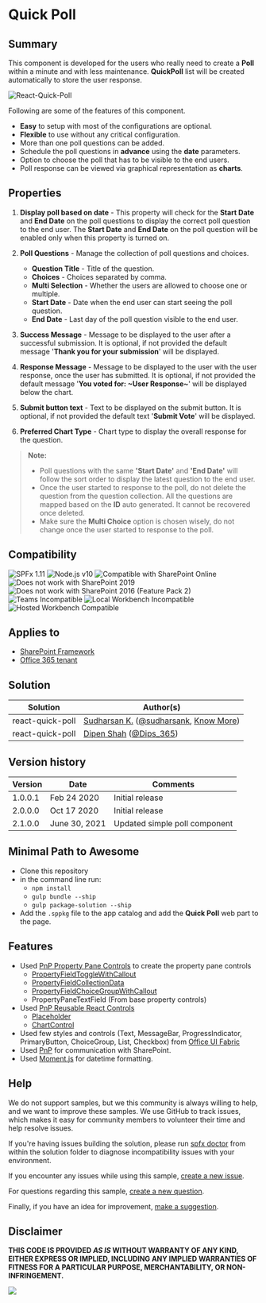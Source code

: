 # Quick Poll

## Summary

This component is developed for the users who really need to create a **Poll** within a minute and with less maintenance. **QuickPoll** list will be created automatically to store the user response.  

![React-Quick-Poll](./assets/react-quick-poll.gif)

Following are some of the features of this component.
* **Easy** to setup with most of the configurations are optional.
* **Flexible** to use without any critical configuration.
* More than one poll questions can be added.
* Schedule the poll questions in **advance** using the **date** parameters.
* Option to choose the poll that has to be visible to the end users.
* Poll response can be viewed via graphical representation as **charts**.

## Properties

1. **Display poll based on date** - This property will check for the **Start Date** and **End Date** on the poll questions to display the correct poll question to the end user. The **Start Date** and **End Date** on the poll question will be enabled only when this property is turned on.

2. **Poll Questions** - Manage the collection of poll questions and choices.
    
    * **Question Title** - Title of the question.
    * **Choices** - Choices separated by comma.
    * **Multi Selection** - Whether the users are allowed to choose one or multiple.
    * **Start Date** - Date when the end user can start seeing the poll question.
    * **End Date** - Last day of the poll question visible to the end user.

3. **Success Message** - Message to be displayed to the user after a successful submission. It is optional, if not provided the default message '**Thank you for your submission**' will be displayed.

4. **Response Message** - Message to be displayed to the user with the user response, once the user has submitted. It is optional, if not provided the default message '**You voted for: ~User Response~**' will be displayed below the chart.

5. **Submit button text** - Text to be displayed on the submit button. It is optional, if not provided the default text '**Submit Vote**' will be displayed.

6. **Preferred Chart Type** - Chart type to display the overall response for the question.

> **Note:**
> * Poll questions with the same **'Start Date'** and **'End Date'** will follow the sort order to display the latest question to the end user.
> * Once the user started to response to the poll, do not delete the question from the question collection. All the questions are mapped based on the **ID** auto generated. It cannot be recovered once deleted.
> * Make sure the **Multi Choice** option is chosen wisely, do not change once the user started to response to the poll.

## Compatibility

![SPFx 1.11](https://img.shields.io/badge/SPFx-1.11.0-green.svg)
![Node.js v10](https://img.shields.io/badge/Node.js-v10-green.svg)
![Compatible with SharePoint Online](https://img.shields.io/badge/SharePoint%20Online-Compatible-green.svg)
![Does not work with SharePoint 2019](https://img.shields.io/badge/SharePoint%20Server%202019-Incompatible-red.svg "SharePoint Server 2019 requires SPFx 1.4.1 or lower")
![Does not work with SharePoint 2016 (Feature Pack 2)](https://img.shields.io/badge/SharePoint%20Server%202016%20(Feature%20Pack%202)-Incompatible-red.svg "SharePoint Server 2016 Feature Pack 2 requires SPFx 1.1")
![Teams Incompatible](https://img.shields.io/badge/Teams-Incompatible-lightgrey.svg)
![Local Workbench Incompatible](https://img.shields.io/badge/Local%20Workbench-Incompatible-red.svg "This solution requires access to lists on your SharePoint tenant")
![Hosted Workbench Compatible](https://img.shields.io/badge/Hosted%20Workbench-Compatible-green.svg)

## Applies to

* [SharePoint Framework](https:/dev.office.com/sharepoint)
* [Office 365 tenant](https://dev.office.com/sharepoint/docs/spfx/set-up-your-development-environment)

## Solution

Solution|Author(s)
--------|---------
react-quick-poll | [Sudharsan K.](https://github.com/sudharsank) ([@sudharsank](https://twitter.com/sudharsank), [Know More](https://spknowledge.com/))
react-quick-poll | [Dipen Shah](https://github.com/dips365) ([@Dips_365](https://twitter.com/Dips_365))

## Version history

Version|Date|Comments
-------|----|--------
1.0.0.1|Feb 24 2020|Initial release
2.0.0.0|Oct 17 2020|Initial release
2.1.0.0|June 30, 2021|Updated simple poll component

## Minimal Path to Awesome

- Clone this repository
- in the command line run:
  - `npm install`
  - `gulp bundle --ship`
  - `gulp package-solution --ship`
- Add the `.sppkg` file to the app catalog and add the **Quick Poll** web part to the page.

## Features

- Used [PnP Property Pane Controls](https://sharepoint.github.io/sp-dev-fx-property-controls/) to create the property pane controls
    * [PropertyFieldToggleWithCallout](https://sharepoint.github.io/sp-dev-fx-property-controls/controls/PropertyFieldToggleWithCallout/)
    * [PropertyFieldCollectionData](https://sharepoint.github.io/sp-dev-fx-property-controls/controls/PropertyFieldCollectionData/)
    * [PropertyFieldChoiceGroupWithCallout](https://sharepoint.github.io/sp-dev-fx-property-controls/controls/PropertyFieldChoiceGroupWithCallout/)
    * PropertyPaneTextField (From base property controls)
- Used [PnP Reusable React Controls](https://sharepoint.github.io/sp-dev-fx-controls-react/)
    * [Placeholder](https://sharepoint.github.io/sp-dev-fx-controls-react/controls/Placeholder/)
    * [ChartControl](https://sharepoint.github.io/sp-dev-fx-controls-react/controls/ChartControl/)
- Used few styles and controls (Text, MessageBar, ProgressIndicator, PrimaryButton, ChoiceGroup, List, Checkbox) from [Office UI Fabric](https://developer.microsoft.com/en-us/fabric)
- Used [PnP](https://pnp.github.io/pnpjs/) for communication with SharePoint.
- Used [Moment.js](https://momentjs.com/) for datetime formatting.


## Help

We do not support samples, but we this community is always willing to help, and we want to improve these samples. We use GitHub to track issues, which makes it easy for  community members to volunteer their time and help resolve issues.

If you're having issues building the solution, please run [spfx doctor](https://pnp.github.io/cli-microsoft365/cmd/spfx/spfx-doctor/) from within the solution folder to diagnose incompatibility issues with your environment.

If you encounter any issues while using this sample, [create a new issue](https://github.com/pnp/sp-dev-fx-webparts/issues/new?assignees=&labels=Needs%3A+Triage+%3Amag%3A%2Ctype%3Abug-suspected%2Csample%3A%20react-quick-poll&template=bug-report.yml&sample=react-quick-poll&authors=@sudharsank%20@dips365&title=react-quick-poll%20-%20).

For questions regarding this sample, [create a new question](https://github.com/pnp/sp-dev-fx-webparts/issues/new?assignees=&labels=Needs%3A+Triage+%3Amag%3A%2Ctype%3Aquestion%2Csample%3A%20react-quick-poll&template=question.yml&sample=react-quick-poll&authors=@sudharsank%20@dips365&title=react-quick-poll%20-%20).

Finally, if you have an idea for improvement, [make a suggestion](https://github.com/pnp/sp-dev-fx-webparts/issues/new?assignees=&labels=Needs%3A+Triage+%3Amag%3A%2Ctype%3Aenhancement%2Csample%3A%20react-quick-poll&template=question.yml&sample=react-quick-poll&authors=@sudharsank%20@dips365&title=react-quick-poll%20-%20).

## Disclaimer

**THIS CODE IS PROVIDED *AS IS* WITHOUT WARRANTY OF ANY KIND, EITHER EXPRESS OR IMPLIED, INCLUDING ANY IMPLIED WARRANTIES OF FITNESS FOR A PARTICULAR PURPOSE, MERCHANTABILITY, OR NON-INFRINGEMENT.**


<img src="https://telemetry.sharepointpnp.com/sp-dev-fx-webparts/samples/react-quick-poll" />

